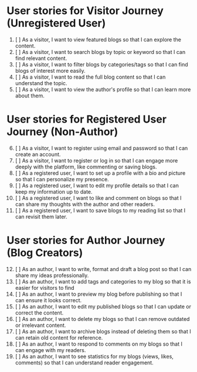 # User stories for Visitor Journey (Unregistered User)

1. [ ] As a visitor, I want to view featured blogs so that I can explore the content. 
2. [ ] As a visitor, I want to search blogs by topic or keyword so that I can find relevant content. 
3. [ ] As a visitor, I want to filter blogs by categories/tags so that I can find blogs of interest more easily.
4. [ ] As a visitor, I want to read the full blog content so that I can understand the topic. 
5. [ ] As a visitor, I want to view the author's profile so that I can learn more about them.

# User stories for Registered User Journey (Non-Author)

6. [ ] As a visitor, I want to register using email and password so that I can create an account.
7. [ ] As a visitor, I want to register or log in so that I can engage more deeply with the platform, like commenting or saving blogs.
8. [ ] As a registered user, I want to set up a profile with a bio and picture so that I can personalize my presence.
9. [ ] As a registered user, I want to edit my profile details so that I can keep my information up to date.
10. [ ] As a registered user, I want to like and comment on blogs so that I can share my thoughts with the author and other readers.
11. [ ] As a registered user, I want to save blogs to my reading list so that I can revisit them later.

# User stories for Author Journey (Blog Creators)

12. [ ] As an author, I want to write, format and draft a blog post so that I can share my ideas professionally.
13. [ ] As an author, I want to add tags and categories to my blog so that it is easier for visitors to find
14. [ ] As an author, I want to preview my blog before publishing so that I can ensure it looks correct.
15. [ ] As an author, I want to edit my published blogs so that I can update or correct the content.
16. [ ] As an author, I want to delete my blogs so that I can remove outdated or irrelevant content.
17. [ ] As an author, I want to archive blogs instead of deleting them so that I can retain old content for reference.
18. [ ] As an author, I want to respond to comments on my blogs so that I can engage with my readers.
19. [ ] As an author, I want to see statistics for my blogs (views, likes, comments) so that I can understand reader engagement.
